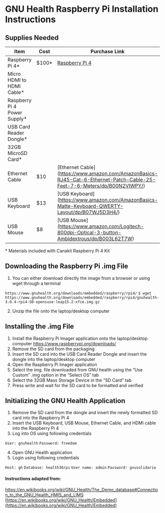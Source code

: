 # GNU Health Raspberry Pi Installation Instructions

## Supplies Needed

| Item                          | Cost   | Purchase Link                                       |
|-------------------------------|--------|-----------------------------------------------------|
| Raspberry Pi 4\*              | $100\* |[Raspberry Pi 4](https://www.canakit.com/raspberry-pi-4-starter-kit.html)|
| Micro HDMI to HDMI Cable\*    |        |               |
| Raspberry Pi 4 Power Supply\* |        |               |
| USB Card Reader Dongle\*      |        |               |
|  32GB MicroSD Card\*          |        |               |
|  Ethernet Cable               | $10    |[Ethernet Cable] (https://www.amazon.com/AmazonBasics-RJ45-Cat-6-Ethernet-Patch-Cable-25-Feet-7-6-Meters/dp/B00N2VIWPY/)        |
|  USB Keyboard                 | $13    |[USB Keyboard] (https://www.amazon.com/AmazonBasics-Matte-Keyboard-QWERTY-Layout/dp/B07WJ5D3H4/)|
|  USB Mouse                    | $8     |[USB Mouse] (https://www.amazon.com/Logitech-800dpi-Optical-3-button-Ambidextrous/dp/B003L62T7W)               |

\* Materials included with Canakit Raspberry Pi 4 Kit



## Downloading the Raspberry Pi .img File

1. You can either download directly the image from a browser or using wget through a terminal

`https://www.gnuhealth.org/downloads/embedded/raspberry/rpi4/`
`$ wget https://www.gnuhealth.org/downloads/embedded/raspberry/rpi4/gnuhealth-3.6.4-rpi4-SD-opensuse-leap15.2-xfce.img.gz`

2. Unzip the file onto the laptop/desktop computer

## Installing the .img File

1. Install the Raspberry Pi Imager application onto the laptop/desktop computer
https://www.raspberrypi.org/downloads/
2. Remove the SD card from the packaging
3. Insert the SD card into the USB Card Reader Dongle and insert the dongle into the laptop/desktop computer
4. Open the Raspberry Pi Imager application
5. Select the img. file downloaded from GNU health using the “Use Custom” .img option in the “Select OS” tab
6. Select the 32GB Mass Storage Device in the “SD Card” tab
7. Press write and wait for the SD card to be formatted and verified


## Initializing the GNU Health Application

1. Remove the SD card from the dongle and insert the newly formatted SD card into the Raspberry Pi 4
2. Insert the USB Keyboard, USB Mouse, Ethernet Cable, and HDMI cable into the Raspberry Pi 4
3. Log into OS using following credentials

`User: gnuhealth`
`Password: freedom`

4. Open GNU Health application
5. Login using following credentials

`Host: gh`
`Database: health36rpi`
`User name: admin`
`Password: gnusolidario`

#### Instructions adapted from:
[https://en.wikibooks.org/wiki/GNU_Health/The_Demo_database#Connection_to_the_GNU_Health_HMIS_and_LIMS
](https://en.wikibooks.org/wiki/GNU_Health/The_Demo_database#Connection_to_the_GNU_Health_HMIS_and_LIMS)
[https://en.wikibooks.org/wiki/GNU_Health/Embedded](https://en.wikibooks.org/wiki/GNU_Health/Embedded)

